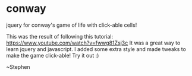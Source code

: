 conway
======

jquery for conway's game of life with click-able cells!

This was the result of following this tutorial: https://www.youtube.com/watch?v=fwwg81Zsj3c
It was a great way to learn jquery and javascript.
I added some extra style and made tweaks to make the game click-able! Try it out :)

~Stephen
